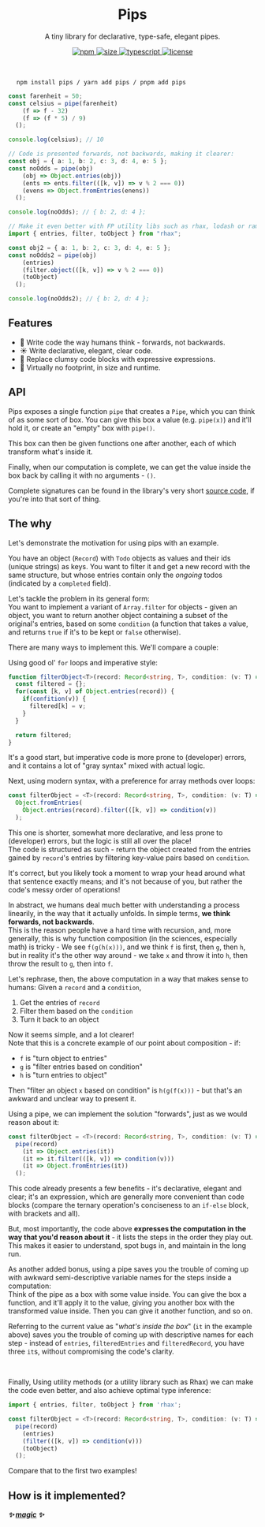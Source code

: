 <h1 align="center">Pips</h1>

<p align="center">
  A tiny library for declarative, type-safe, elegant pipes.
</p>



<p align="center">
  <a href="https://www.npmjs.com/package/pips">
    <img src="https://img.shields.io/npm/v/pips" alt="npm" />
  </a>
  <a href="https://bundlephobia.com/package/pips">
    <img src="https://badgen.net/bundlephobia/minzip/pips" alt="size" />
  </a>
  <a href="https://opensource.org/licenses/MIT">
    <img src="https://img.shields.io/github/languages/top/nitzanhen/pips" alt="typescript" />
  </a>
  <a href="https://opensource.org/licenses/MIT">
    <img src="https://img.shields.io/github/license/nitzanhen/pips?color=blue" alt="license" />
  </a>
</p>


<br/>

<pre>
  <code>npm install pips / yarn add pips / pnpm add pips</code>
</pre>

```ts
const farenheit = 50;
const celsius = pipe(farenheit)
    (f => f - 32)
    (f => (f * 5) / 9)
  ();

console.log(celsius); // 10

// Code is presented forwards, not backwards, making it clearer:
const obj = { a: 1, b: 2, c: 3, d: 4, e: 5 };
const noOdds = pipe(obj)
    (obj => Object.entries(obj))
    (ents => ents.filter(([k, v]) => v % 2 === 0))
    (evens => Object.fromEntries(enens))
  ();

console.log(noOdds); // { b: 2, d: 4 };

// Make it even better with FP utility libs such as rhax, lodash or ramda:
import { entries, filter, toObject } from "rhax";

const obj2 = { a: 1, b: 2, c: 3, d: 4, e: 5 };
const noOdds2 = pipe(obj)
    (entries)
    (filter.object(([k, v]) => v % 2 === 0))
    (toObject)
  ();

console.log(noOdds2); // { b: 2, d: 4 };
```

## Features

- 🧠 Write code the way humans think - forwards, not backwards.
- ☀️ Write declarative, elegant, clear code.
- 🎨 Replace clumsy code blocks with expressive expressions.
- 🌱 Virtually no footprint, in size and runtime.

## API

Pips exposes a single function `pipe` that creates a `Pipe`, which you can think of as some sort of box. You can give this box a value (e.g. `pipe(x)`) and it'll hold it, or create an "empty" box with `pipe()`. 

This box can then be given functions one after another, each of which transform what's inside it. <br>

Finally, when our computation is complete, we can get the value inside the box back by calling it with no arguments - `()`.

Complete signatures can be found in the library's very short [source code](src/index.ts), if you're into that sort of thing.


## The why

Let's demonstrate the motivation for using pips with an example.

You have an object (`Record`) with `Todo` objects as values and their ids (unique strings) as keys. You want to filter it and get a new record with the same structure, but whose entries contain only the *ongoing* todos (indicated by a `completed` field).
  
Let's tackle the problem in its general form: <br/>
You want to implement a variant of `Array.filter` for objects - given an object, you want to return another object containing a subset of the original's entries, based on some `condition` (a function that takes a value, and returns `true` if it's to be kept or `false` otherwise).

There are many ways to implement this. We'll compare a couple:

Using good ol' `for` loops and imperative style:

```ts
function filterObject<T>(record: Record<string, T>, condition: (v: T) => boolean) {
  const filtered = {};
  for(const [k, v] of Object.entries(record)) {
    if(confition(v)) {
      filtered[k] = v;
    }
  }

  return filtered;
}
```

It's a good start, but imperative code is more prone to (developer) errors, and it contains a lot of "gray syntax" mixed with actual logic.

Next, using modern syntax, with a preference for array methods over loops:
```ts
const filterObject = <T>(record: Record<string, T>, condition: (v: T) => boolean) =>
  Object.fromEntries(
    Object.entries(record).filter(([k, v]) => condition(v))
  );
```

This one is shorter, somewhat more declarative, and less prone to (developer) errors, but the logic is still all over the place! <br/>
The code is structured as such - return the object created from the entries gained by `record`'s entries by filtering key-value pairs based on `condition`. 

It's correct, but you likely took a moment to wrap your head around what that sentence exactly means; and it's not because of you, but rather the code's messy order of operations!

In abstract, we humans deal much better with understanding a process linearily, in the way that it actually unfolds. In simple terms, **we think forwards, not backwards**. <br/>
This is the reason people have a hard time with recursion, and, more generally, this is why function composition (in the sciences, especially math) is tricky - We see `f(g(h(x)))`, and we think `f` is first, then `g`, then `h`, but in reality it's the other way around - we take `x` and throw it into `h`, then throw the result to `g`, then into `f`. 

Let's rephrase, then, the above computation in a way that makes sense to humans:
Given a `record` and a `condition`,
1. Get the entries of `record`
2. Filter them based on the `condition`
3. Turn it back to an object

Now it seems simple, and a lot clearer! <br/>
Note that this is a concrete example of our point about composition - if:
- `f` is "turn object to entries"
- `g` is "filter entries based on condition"
- `h` is "turn entries to object"

Then "filter an object `x` based on condition" is `h(g(f(x)))` - but that's an awkward and unclear way to present it.

Using a pipe, we can implement the solution "forwards", just as we would reason about it:

```ts
const filterObject = <T>(record: Record<string, T>, condition: (v: T) => boolean) =>
  pipe(record)
    (it => Object.entries(it))
    (it => it.filter(([k, v]) => condition(v)))
    (it => Object.fromEntries(it))
  ();
```

This code already presents a few benefits - it's declarative, elegant and clear; it's an expression, which are generally more convenient than code blocks (compare the ternary operation's conciseness to an `if-else` block, with brackets and all). <br/>

But, most importantly, the code above **expresses the computation in the way that you'd reason about it** - it lists the steps in the order they play out. This makes it easier to understand, spot bugs in, and maintain in the long run.

As another added bonus, using a pipe saves you the trouble of coming up with awkward semi-descriptive variable names for the steps inside a computation: <br/>
Think of the pipe as a box with some value inside. You can give the box a function, and it'll apply it to the value, giving you another box with the transformed value inside. Then you can give it another function, and so on.

Referring to the current value as "*what's inside the box*" (`it` in the example above) saves you the trouble of coming up with descriptive names for each step - instead of `entries`, `filteredEntries` and `filteredRecord`, you have three `it`s, without compromising the code's clarity.

<br/>

Finally, Using utility methods (or a utility library such as Rhax) we can make the code even better, and also achieve optimal type inference:

```ts
import { entries, filter, toObject } from 'rhax';

const filterObject = <T>(record: Record<string, T>, condition: (v: T) => boolean) =>
  pipe(record)
    (entries)
    (filter(([k, v]) => condition(v)))
    (toObject)
  ();
```

Compare that to the first two examples!

## How is it implemented?

**_✨ [magic](src/index.ts) ✨_**
